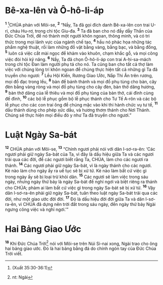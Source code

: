 

# Bê-xa-lên và Ô-hô-li-áp
<sup><b>1</b></sup> [^1*]CHÚA phán với Môi-se, <sup><b>2</b></sup> “Nầy, Ta đã gọi đích danh Bê-xa-lên con trai U-ri, cháu Hu-rơ, trong chi tộc Giu-đa. <sup><b>3</b></sup> Ta đã ban cho nó đầy dẫy Thần của Đức Chúa Trời, để nó thành một người khôn ngoan, thông minh, và có tri thức trong mọi lãnh vực của ngành chế tạo, <sup><b>4</b></sup> hầu nó phác họa những tác phẩm nghệ thuật, rồi làm những đồ vật bằng vàng, bằng bạc, và bằng đồng, <sup><b>5</b></sup> luôn cả việc cắt mài ngọc để khảm vào khuôn, chạm khắc gỗ, và mọi công việc đòi hỏi kỹ năng. <sup><b>6</b></sup> Nầy, Ta đã chọn Ô-hô-li-áp con trai A-hi-sa-mách trong chi tộc Đan làm người phụ tá cho nó. Ta cũng ban cho tất cả thợ làm việc với chúng lòng trí khôn ngoan để chúng thực hiện tất cả những gì Ta đã truyền cho ngươi: <sup><b>7</b></sup> Lều Hội Kiến, Rương Giao Ước, Nắp Thi Ân trên rương, mọi đồ đạc trong lều, <sup><b>8</b></sup> bàn để bánh thánh và mọi đồ phụ tùng cho bàn, cây đèn bằng vàng ròng và mọi đồ phụ tùng cho cây đèn, bàn thờ dâng hương, <sup><b>9</b></sup> bàn thờ dâng của lễ thiêu và mọi đồ phụ tùng của bàn thờ, cái đỉnh cùng đế đỉnh, <sup><b>10</b></sup> các bộ lễ phục gồm bộ lễ phục thánh cho Tư Tế A-rôn và các bộ lễ phục cho các con trai ông để chúng mặc vào khi thi hành chức vụ tư tế, <sup><b>11</b></sup> dầu thánh dùng cho phép xức dầu, và hương thơm thánh cho Nơi Thánh. Chúng sẽ thực hiện mọi điều đó y như Ta đã truyền cho ngươi.”

# Luật Ngày Sa-bát
<sup><b>12</b></sup> CHÚA phán với Môi-se, <sup><b>13</b></sup> “Chính ngươi phải nói với dân I-sơ-ra-ên: ‘Các ngươi phải giữ ngày Sa-bát của Ta, vì đây là dấu hiệu giữa Ta và các ngươi trải qua các đời, để các ngươi biết rằng Ta, CHÚA, làm cho các ngươi ra thánh. <sup><b>14</b></sup> Các ngươi phải giữ ngày Sa-bát, vì là ngày thánh cho các ngươi. Kẻ nào làm cho ngày ấy ra uế tục sẽ bị xử tử. Kẻ nào làm bất cứ việc gì trong ngày ấy sẽ bị loại trừ khỏi dân. <sup><b>15</b></sup> Các ngươi sẽ làm việc trong sáu ngày, nhưng ngày thứ bảy là ngày Sa-bát để nghỉ ngơi và biệt riêng ra thánh cho CHÚA; phàm ai làm bất cứ việc gì trong ngày Sa-bát sẽ bị xử tử. <sup><b>16</b></sup> Vậy dân I-sơ-ra-ên phải giữ ngày Sa-bát, tuân theo luật ngày Sa-bát trải qua các đời, như một giao ước đời đời. <sup><b>17</b></sup> Đó là dấu hiệu đời đời giữa Ta và dân I-sơ-ra-ên, vì CHÚA đã dựng nên trời đất trong sáu ngày, đến ngày thứ bảy Ngài ngưng công việc và nghỉ ngơi.’”

# Hai Bảng Giao Ước
<sup><b>18</b></sup> Khi Đức Chúa Trời[^1] nói với Môi-se trên Núi Si-nai xong, Ngài trao cho ông hai bảng giao ước. Đó là hai bảng bằng đá do chính ngón tay của Đức Chúa Trời viết.

[^1]: nt: Ngài
[^1*]: (Xuất 35:30-36:1)
